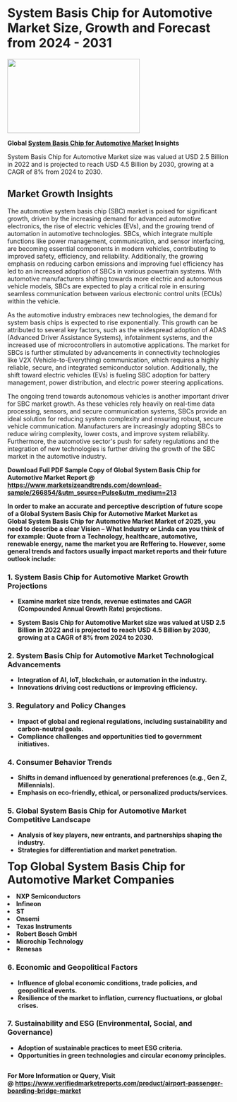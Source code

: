 <H1>System Basis Chip for Automotive Market Size, Growth and Forecast from 2024 - 2031</H1><img class="aligncenter size-medium wp-image-584254" src="https://thirdeyenews.in/wp-content/uploads/2024/09/Global-Market-Research-300x168.jpeg" alt="" width="300" height="168" /><p><strong>Global&nbsp;<a href="https://www.marketsizeandtrends.com/download-sample/266854/&amp;utm_source=Pulse&amp;utm_medium=213">System Basis Chip for Automotive Market</a> Insights</strong></p><p>System Basis Chip for Automotive Market size was valued at USD 2.5 Billion in 2022 and is projected to reach USD 4.5 Billion by 2030, growing at a CAGR of 8% from 2024 to 2030.</p><p><h2>Market Growth Insights</h2> <p>The automotive system basis chip (SBC) market is poised for significant growth, driven by the increasing demand for advanced automotive electronics, the rise of electric vehicles (EVs), and the growing trend of automation in automotive technologies. SBCs, which integrate multiple functions like power management, communication, and sensor interfacing, are becoming essential components in modern vehicles, contributing to improved safety, efficiency, and reliability. Additionally, the growing emphasis on reducing carbon emissions and improving fuel efficiency has led to an increased adoption of SBCs in various powertrain systems. With automotive manufacturers shifting towards more electric and autonomous vehicle models, SBCs are expected to play a critical role in ensuring seamless communication between various electronic control units (ECUs) within the vehicle.</p> <p><strong></strong></p> <p>As the automotive industry embraces new technologies, the demand for system basis chips is expected to rise exponentially. This growth can be attributed to several key factors, such as the widespread adoption of ADAS (Advanced Driver Assistance Systems), infotainment systems, and the increased use of microcontrollers in automotive applications. The market for SBCs is further stimulated by advancements in connectivity technologies like V2X (Vehicle-to-Everything) communication, which requires a highly reliable, secure, and integrated semiconductor solution. Additionally, the shift toward electric vehicles (EVs) is fueling SBC adoption for battery management, power distribution, and electric power steering applications.</p> <p>The ongoing trend towards autonomous vehicles is another important driver for SBC market growth. As these vehicles rely heavily on real-time data processing, sensors, and secure communication systems, SBCs provide an ideal solution for reducing system complexity and ensuring robust, secure vehicle communication. Manufacturers are increasingly adopting SBCs to reduce wiring complexity, lower costs, and improve system reliability. Furthermore, the automotive sector's push for safety regulations and the integration of new technologies is further driving the growth of the SBC market in the automotive industry.</p> <p><strong></p><p><span class=""><strong>Download Full PDF Sample Copy of Global System Basis Chip for Automotive Market Report</strong> @ <a href="https://www.marketsizeandtrends.com/download-sample/266854/&amp;utm_source=Pulse&amp;utm_medium=213" target="_blank">https://www.marketsizeandtrends.com/download-sample/266854/&amp;utm_source=Pulse&amp;utm_medium=213</a></span></p><p>In order to make an accurate and perceptive description of future scope of a Global&nbsp;System Basis Chip for Automotive Market Market as Global&nbsp;System Basis Chip for Automotive Market Market of 2025, you need to describe a clear Vision &ndash; What Industry or Linda can you think of for example: Quote from a Technology, healthcare, automotive, renewable energy, name the market you are Reffering to. However, some general trends and factors usually impact market reports and their future outlook include:</p><h3>1.&nbsp;<strong>System Basis Chip for Automotive Market Growth Projections</strong></h3><ul><li>Examine market size trends, revenue estimates and CAGR (Compounded Annual Growth Rate) projections.</li><li><p>System Basis Chip for Automotive Market size was valued at USD 2.5 Billion in 2022 and is projected to reach USD 4.5 Billion by 2030, growing at a CAGR of 8% from 2024 to 2030.</p></li></ul><h3>2.&nbsp;<strong>System Basis Chip for Automotive Market Technological Advancements</strong></h3><ul><li>Integration of AI, IoT, blockchain, or automation in the industry.</li><li>Innovations driving cost reductions or improving efficiency.</li></ul><h3>3.&nbsp;<strong>Regulatory and Policy Changes</strong></h3><ul><li>Impact of global and regional regulations, including sustainability and carbon-neutral goals.</li><li>Compliance challenges and opportunities tied to government initiatives.</li></ul><h3>4.&nbsp;<strong>Consumer Behavior Trends</strong></h3><ul><li>Shifts in demand influenced by generational preferences (e.g., Gen Z, Millennials).</li><li>Emphasis on eco-friendly, ethical, or personalized products/services.</li></ul><h3>5.&nbsp;<strong>Global System Basis Chip for Automotive Market Competitive Landscape</strong></h3><ul><li>Analysis of key players, new entrants, and partnerships shaping the industry.</li><li>Strategies for differentiation and market penetration.</li></ul><p data-pm-slice="1 1 []"><span style="color: inherit; font-family: inherit; font-size: 25px;">Top Global System Basis Chip for Automotive Market Companies</span></p><div class="" data-test-id=""><p><li>NXP Semiconductors</li><li> Infineon</li><li> ST</li><li> Onsemi</li><li> Texas Instruments</li><li> Robert Bosch GmbH</li><li> Microchip Technology</li><li> Renesas</li></p></div><h3>6.&nbsp;<strong>Economic and Geopolitical Factors</strong></h3><ul><li>Influence of global economic conditions, trade policies, and geopolitical events.</li><li>Resilience of the market to inflation, currency fluctuations, or global crises.</li></ul><h3>7.&nbsp;<strong>Sustainability and ESG (Environmental, Social, and Governance)</strong></h3><ul><li>Adoption of sustainable practices to meet ESG criteria.</li><li>Opportunities in green technologies and circular economy principles.</li></ul><h2><strong style="font-size: 14px;">For More Information or Query, Visit @&nbsp;</strong><a style="background-color: #ffffff; font-size: 14px;" href="https://www.marketsizeandtrends.com/report/system-basis-chip-for-automotive-market/" target="_blank">https://www.verifiedmarketreports.com/product/airport-passenger-boarding-bridge-market</a></h2>
